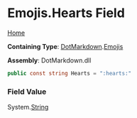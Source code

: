 # Emojis\.Hearts Field

[Home](../../../README.md)

**Containing Type**: [DotMarkdown](../../README.md)\.[Emojis](../README.md)

**Assembly**: DotMarkdown\.dll

```csharp
public const string Hearts = ":hearts:"
```

### Field Value

System\.[String](https://docs.microsoft.com/en-us/dotnet/api/system.string)
